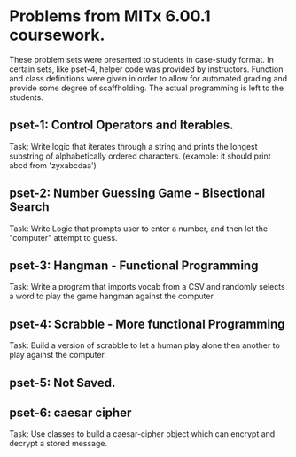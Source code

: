 # Problems from MITx 6.00.1 coursework.

These problem sets were presented to students in case-study format.
In certain sets, like pset-4, helper code was provided by instructors.
Function and class definitions were given in order to allow for automated grading and provide some degree of scaffholding.
The actual programming is left to the students.


## pset-1: Control Operators and Iterables.
Task: Write logic that iterates through a string and prints the longest substring of alphabetically ordered characters. (example: it should print abcd from 'zyxabcdaa')

## pset-2: Number Guessing Game - Bisectional Search
Task: Write Logic that prompts user to enter a number, and then let the "computer" attempt to guess.

## pset-3: Hangman - Functional Programming
Task: Write a program that imports vocab from a CSV and randomly selects a word to play the game hangman against the computer.

## pset-4: Scrabble - More functional Programming
Task: Build a version of scrabble to let a human play alone then another to play against the computer.

## pset-5: Not Saved.

## pset-6: caesar cipher
Task: Use classes to build a caesar-cipher object which can encrypt and decrypt a stored message.
